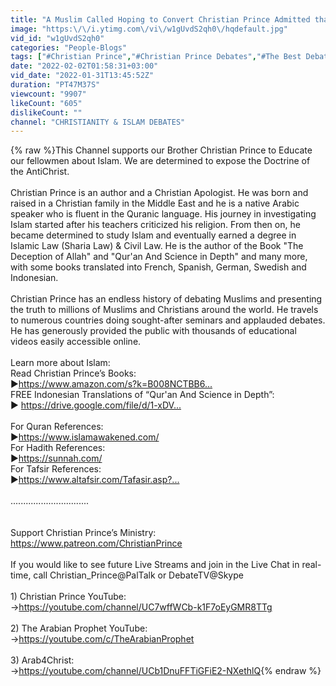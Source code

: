 ```yaml
---
title: "A Muslim Called Hoping to Convert Christian Prince Admitted that Jesus is God| Educational Purpose"
image: "https:\/\/i.ytimg.com\/vi\/w1gUvdS2qh0\/hqdefault.jpg"
vid_id: "w1gUvdS2qh0"
categories: "People-Blogs"
tags: ["#Christian Prince","#Christian Prince Debates","#The Best Debates"]
date: "2022-02-02T01:58:31+03:00"
vid_date: "2022-01-31T13:45:52Z"
duration: "PT47M37S"
viewcount: "9907"
likeCount: "605"
dislikeCount: ""
channel: "CHRISTIANITY & ISLAM DEBATES"
---
```

{% raw %}This Channel supports our Brother Christian Prince to Educate our fellowmen about Islam. We are determined to expose the Doctrine of the AntiChrist. <br /><br />Christian Prince is an author and a Christian Apologist. He was born and raised in a Christian family in the Middle East and he is a native Arabic speaker who is fluent in the Quranic language. His journey in investigating Islam started after his teachers criticized his religion. From then on, he became determined to study Islam and eventually earned a degree in Islamic Law (Sharia Law) &amp; Civil Law. He is the author of the Book &quot;The Deception of Allah&quot; and &quot;Qur'an And Science in Depth&quot; and many more, with some books translated into French, Spanish, German, Swedish and Indonesian.<br /><br />Christian Prince has an endless history of debating Muslims and presenting the truth to millions of Muslims and Christians around the world. He travels to numerous countries doing sought-after seminars and applauded debates. He has generously provided the public with thousands of educational videos easily accessible online.<br /><br />Learn more about Islam:<br />Read Christian Prince’s Books:<br />►<a rel="nofollow" target="blank" href="https://www.amazon.com/s?k=B008NCTBB6...​">https://www.amazon.com/s?k=B008NCTBB6...​</a><br />FREE Indonesian Translations of “Qur'an And Science in Depth”: <br />► <a rel="nofollow" target="blank" href="https://drive.google.com/file/d/1-xDV...​">https://drive.google.com/file/d/1-xDV...​</a><br /><br />For Quran References:<br />►<a rel="nofollow" target="blank" href="https://www.islamawakened.com/​​">https://www.islamawakened.com/​​</a><br />For Hadith References:<br />►<a rel="nofollow" target="blank" href="https://sunnah.com/​​">https://sunnah.com/​​</a><br />For Tafsir References:<br />►<a rel="nofollow" target="blank" href="https://www.altafsir.com/Tafasir.asp?...​">https://www.altafsir.com/Tafasir.asp?...​</a><br /><br />                           ...............................<br /><br /><br />Support Christian Prince’s Ministry:<br /> <a rel="nofollow" target="blank" href="https://www.patreon.com/ChristianPrince">https://www.patreon.com/ChristianPrince</a><br /><br />If you would like to see future Live Streams and join in the Live Chat in real-time, call Christian_Prince@PalTalk or DebateTV@Skype<br /><br />1) Christian Prince YouTube: <br />→<a rel="nofollow" target="blank" href="https://youtube.com/channel/UC7wffWCb-k1F7oEyGMR8TTg">https://youtube.com/channel/UC7wffWCb-k1F7oEyGMR8TTg</a><br /><br />2) The Arabian Prophet YouTube:<br />→<a rel="nofollow" target="blank" href="https://youtube.com/c/TheArabianProphet​">https://youtube.com/c/TheArabianProphet​</a><br /><br />3) Arab4Christ:<br />→<a rel="nofollow" target="blank" href="https://youtube.com/channel/UCb1DnuFFTiGFiE2-NXethlQ">https://youtube.com/channel/UCb1DnuFFTiGFiE2-NXethlQ</a>{% endraw %}

